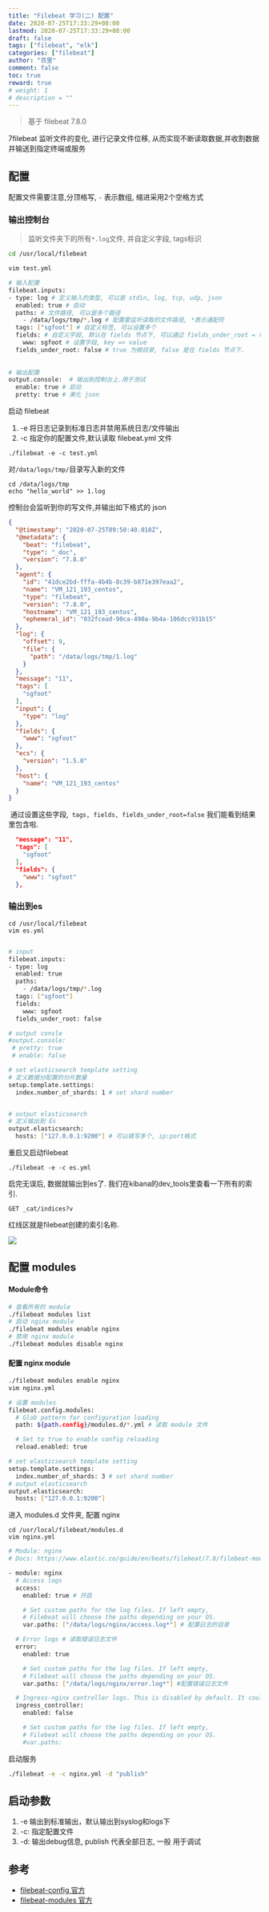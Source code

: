 ```yaml
---
title: "Filebeat 学习(二) 配置"
date: 2020-07-25T17:33:29+08:00
lastmod: 2020-07-25T17:33:29+08:00
draft: false
tags: ["filebeat", "elk"]
categories: ["filebeat"]
author: "百里"
comment: false
toc: true
reward: true
# weight: 1
# description = ""
---
```


> 基于 filebeat 7.8.0

7filebeat 监听文件的变化, 进行记录文件位移, 从而实现不断读取数据,并收割数据并输送到指定终端或服务

## 配置

配置文件需要注意,分顶格写, `-` 表示数组, 缩进采用2个空格方式

### 输出控制台

> 监听文件夹下的所有`*.log`文件, 并自定义字段, tags标识 

```bash
cd /usr/local/filebeat

vim test.yml
```

```bash
# 输入配置
filebeat.inputs:
- type: log # 定义输入的类型, 可以是 stdin, log, tcp, udp, json
  enabled: true # 启动
  paths: # 文件路径, 可以是多个路径
    - /data/logs/tmp/*.log # 配置要监听读取的文件路径, *表示通配符
  tags: ["sgfoot"] # 自定义标签, 可以设置多个
  fields: # 自定义字段, 默认在 fields 节点下, 可以通过 fields_under_root = true 设置为跟节点
    www: sgfoot # 设置字段, key => value
  fields_under_root: false # true 为根目录, false 是在 fields 节点下.
  
  
# 输出配置
output.console:  # 输出到控制台上.用于测试
  enable: true # 启动
  pretty: true # 美化 json  

```

启动 filebeat 

1. -e  将日志记录到标准日志并禁用系统日志/文件输出
2. -c 指定你的配置文件,默认读取 filebeat.yml 文件

```
./filebeat -e -c test.yml 
```

对`/data/logs/tmp/`目录写入新的文件

```
cd /data/logs/tmp
echo "hello_world" >> 1.log
```
控制台会监听到你的写文件,并输出如下格式的 json
```json
{
  "@timestamp": "2020-07-25T09:50:40.018Z",
  "@metadata": {
    "beat": "filebeat",
    "type": "_doc",
    "version": "7.8.0"
  },
  "agent": {
    "id": "41dce2bd-fffa-4b4b-8c39-b871e397eaa2",
    "name": "VM_121_193_centos",
    "type": "filebeat",
    "version": "7.8.0",
    "hostname": "VM_121_193_centos",
    "ephemeral_id": "032fcead-90ca-490a-9b4a-106dcc931b15"
  },
  "log": {
    "offset": 9,
    "file": {
      "path": "/data/logs/tmp/1.log"
    }
  },
  "message": "11",
  "tags": [
    "sgfoot"
  ],
  "input": {
    "type": "log"
  },
  "fields": {
    "www": "sgfoot"
  },
  "ecs": {
    "version": "1.5.0"
  },
  "host": {
    "name": "VM_121_193_centos"
  }
}

```

​       通过设置这些字段,` tags, fields, fields_under_root=false` 我们能看到结果里包含啦.

```json
  "message": "11",
  "tags": [
    "sgfoot"
  ],
  "fields": {
    "www": "sgfoot"
  },
```

### 输出到es

```
cd /usr/local/filebeat
vim es.yml
```

```bash

# input 
filebeat.inputs:
- type: log
  enabled: true
  paths:
    - /data/logs/tmp/*.log
  tags: ["sgfoot"]
  fields:
    www: sgfoot
  fields_under_root: false

# output consle 
#output.console:
 # pretty: true
 # enable: false

# set elasticsearch template setting
# 定义数据分配置的分片数量
setup.template.settings:
  index.number_of_shards: 1 # set shard number 


# output elasticsearch
# 定义输出到 Es
output.elasticsearch:
  hosts: ["127.0.0.1:9200"] # 可以填写多个, ip:port格式

```

重启又启动filebeat

````
./filebeat -e -c es.yml
````

启完无误后, 数据就输出到es了. 我们在kibana的dev_tools里查看一下所有的索引.

```
GET _cat/indices?v
```

红线区就是filebeat创建的索引名称.

![](https://cdn.jsdelivr.net/gh/yezihack/assets/b/20200726150603.png)

## 配置 modules

#### Module命令

```bash
# 查看所有的 module
./filebeat modules list 
# 启动 nginx module
./filebeat modules enable nginx 
# 禁用 nginx module
./filebeat modules disable nginx 
```

#### 配置 nginx module 

````bash
./filebeat modules enable nginx 
vim nginx.yml
````

```bash
# 设置 modules 
filebeat.config.modules:
  # Glob pattern for configuration loading
  path: ${path.config}/modules.d/*.yml # 读取 module 文件

  # Set to true to enable config reloading
  reload.enabled: true

# set elasticsearch template setting
setup.template.settings:
  index.number_of_shards: 3 # set shard number
# output elasticsearch
output.elasticsearch:
  hosts: ["127.0.0.1:9200"]
```

进入 modules.d 文件夹, 配置 nginx

```
cd /usr/local/filebeat/modules.d
vim nginx.yml
```

```bash
# Module: nginx
# Docs: https://www.elastic.co/guide/en/beats/filebeat/7.8/filebeat-module-nginx.html

- module: nginx
  # Access logs
  access:
    enabled: true # 开启

    # Set custom paths for the log files. If left empty,
    # Filebeat will choose the paths depending on your OS.
    var.paths: ["/data/logs/nginx/access.log*"] # 配置日志的目录

  # Error logs # 读取错误日志文件
  error:
    enabled: true

    # Set custom paths for the log files. If left empty,
    # Filebeat will choose the paths depending on your OS.
    var.paths: ["/data/logs/nginx/error.log*"] #配置错误日志文件

  # Ingress-nginx controller logs. This is disabled by default. It could be used in Kubernetes environments to parse ingress-nginx logs
  ingress_controller: 
    enabled: false

    # Set custom paths for the log files. If left empty,
    # Filebeat will choose the paths depending on your OS.
    #var.paths:

```

启动服务

```bash
./filebeat -e -c nginx.yml -d "publish"
```

## 启动参数

1. -e 输出到标准输出，默认输出到syslog和logs下
2. -c: 指定配置文件
3. -d: 输出debug信息, publish 代表全部日志, 一般 用于调试

## 参考

- [filebeat-config 官方](https://www.elastic.co/guide/en/beats/filebeat/current/filebeat-getting-started.html)
- [filebeat-modules 官方](https://www.elastic.co/guide/en/beats/filebeat/current/filebeat-modules.html)

